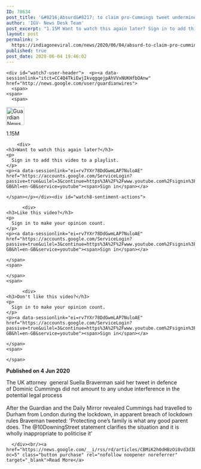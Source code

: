 ```yaml
---
ID: 78634
post_title: '&#8216;Absurd&#8217; to claim pro-Cummings tweet undermined legal process, says attorney general'
author: 'IGV- News Desk Team'
post_excerpt: "1.15M Want to watch this again later? Sign in to add this video to a playlist. Sign in Like this video? Sign in to make your opinion count. Sign in Don't like this video? Sign in to make your opinion count. Sign in Published on 4 Jun 2020The UK attorney  general Suella Braverman said her&hellip;"
layout: post
permalink: >
  https://indiagoneviral.com/news/2020/06/04/absurd-to-claim-pro-cummings-tweet-undermined-legal-process-says-attorney-general/78634/india-gone-viral/
published: true
post_date: 2020-06-04 19:46:02
---
```

<div id="watch7-content" itemid="" itemscope="" itemtype="http://schema.org/VideoObject">
              <meta content="'Absurd' to claim pro-Cummings tweet undermined legal process, says attorney general" itemprop="name"></meta><meta content="The UK attorney general Suella Braverman said her tweet in defence of Dominic Cummings did not amount to any undue interference in the potential legal proces..." itemprop="description"></meta><meta content="False" itemprop="paid"></meta><meta content="UCIRYBXDze5krPDzAEOxFGVA" itemprop="channelId"></meta><meta content="b3IwOU5nzaE" itemprop="videoId"></meta><meta content="PT0M56S" itemprop="duration"></meta><meta content="False" itemprop="unlisted"></meta><meta content="HTML5 Flash" itemprop="playerType"></meta><meta content="1280" itemprop="width"></meta><meta content="720" itemprop="height"></meta><meta content="True" itemprop="isFamilyFriendly"></meta><meta content="AD,AE,AF,AG,AI,AL,AM,AO,AQ,AR,AS,AT,AU,AW,AX,AZ,BA,BB,BD,BE,BF,BG,BH,BI,BJ,BL,BM,BN,BO,BQ,BR,BS,BT,BV,BW,BY,BZ,CA,CC,CD,CF,CG,CH,CI,CK,CL,CM,CN,CO,CR,CU,CV,CW,CX,CY,CZ,DE,DJ,DK,DM,DO,DZ,EC,EE,EG,EH,ER,ES,ET,FI,FJ,FK,FM,FO,FR,GA,GB,GD,GE,GF,GG,GH,GI,GL,GM,GN,GP,GQ,GR,GS,GT,GU,GW,GY,HK,HM,HN,HR,HT,HU,ID,IE,IL,IM,IN,IO,IQ,IR,IS,IT,JE,JM,JO,JP,KE,KG,KH,KI,KM,KN,KP,KR,KW,KY,KZ,LA,LB,LC,LI,LK,LR,LS,LT,LU,LV,LY,MA,MC,MD,ME,MF,MG,MH,MK,ML,MM,MN,MO,MP,MQ,MR,MS,MT,MU,MV,MW,MX,MY,MZ,NA,NC,NE,NF,NG,NI,NL,NO,NP,NR,NU,NZ,OM,PA,PE,PF,PG,PH,PK,PL,PM,PN,PR,PS,PT,PW,PY,QA,RE,RO,RS,RU,RW,SA,SB,SC,SD,SE,SG,SH,SI,SJ,SK,SL,SM,SN,SO,SR,SS,ST,SV,SX,SY,SZ,TC,TD,TF,TG,TH,TJ,TK,TL,TM,TN,TO,TR,TT,TV,TW,TZ,UA,UG,UM,US,UY,UZ,VA,VC,VE,VG,VI,VN,VU,WF,WS,YE,YT,ZA,ZM,ZW" itemprop="regionsAllowed"></meta><meta content="1719" itemprop="interactionCount"></meta><meta content="2020-06-04" itemprop="datePublished"></meta><meta content="2020-06-04" itemprop="uploadDate"></meta><meta content="News & Politics" itemprop="genre"></meta><div id="watch-header">
      

    <div id="watch7-user-header">  <p><a data-sessionlink="itct=CC4Q4TkiEwjIkvqgqejpAhVVxNUKHfbOAnw" href="http://news.google.com/user/guardianwires">
      <span>
    <span>
      <span>
        
  <img alt="Guardian News" data-thumb="https://yt3.ggpht.com/a/AATXAJxdAd9J0LvMnSj7JK4ADtl9dolCsegv14mJcQ=s48-c-k-c0xffffffff-no-rj-mo" data-ytimg="1" height="48" onload=";window.__ytRIL && __ytRIL(this)" src="http://news.google.com/yts/img/pixel-vfl3z5WfW.gif" width="48"></img><span></span>
      </span>
    </span>
  </span>

  </a></p>
<p><span id="watch7-subscription-container"><span><span>  
  

</span><span aria-label="1.15M" tabindex="0" title="1.15M">1.15M</span>  <span>
    
  

  </span>
</span></span></p></div>
    <div id="watch8-action-buttons"><div data-button-toggle-group="optional" id="watch8-secondary-actions">    <p><span>
      
        <div>
    <h3>Want to watch this again later?</h3>
    <p>
      Sign in to add this video to a playlist.
    </p>
    <p><a data-sessionlink="ei=rv7YXr78DdGwmLAP7NuloAE" href="https://accounts.google.com/ServiceLogin?passive=true&uilel=3&continue=https%3A%2F%2Fwww.youtube.com%2Fsignin%3Fnext%3D%252Fwatch%253Fv%253Db3IwOU5nzaE%26feature%3D__FEATURE__%26action_handle_signin%3Dtrue%26app%3Ddesktop%26hl%3Den-GB&hl=en-GB&service=youtube"><span>Sign in</span></a>
  </p></div>

    </span></p></div><div id="watch8-sentiment-actions">




  <p><span data-button-toggle-group="optional">
    <span>
      
          <div>
    <h3>Like this video?</h3>
    <p>
      Sign in to make your opinion count.
    </p>
    <p><a data-sessionlink="ei=rv7YXr78DdGwmLAP7NuloAE" href="https://accounts.google.com/ServiceLogin?passive=true&uilel=3&continue=https%3A%2F%2Fwww.youtube.com%2Fsignin%3Fnext%3D%252Fwatch%253Fv%253Db3IwOU5nzaE%26feature%3D__FEATURE__%26action_handle_signin%3Dtrue%26app%3Ddesktop%26hl%3Den-GB&hl=en-GB&service=youtube"><span>Sign in</span></a>
  </p></div>

    </span>
    <span>
      
    </span>
    <span>
      
          <div>
    <h3>Don't like this video?</h3>
    <p>
      Sign in to make your opinion count.
    </p>
    <p><a data-sessionlink="ei=rv7YXr78DdGwmLAP7NuloAE" href="https://accounts.google.com/ServiceLogin?passive=true&uilel=3&continue=https%3A%2F%2Fwww.youtube.com%2Fsignin%3Fnext%3D%252Fwatch%253Fv%253Db3IwOU5nzaE%26feature%3D__FEATURE__%26action_handle_signin%3Dtrue%26app%3Ddesktop%26hl%3Den-GB&hl=en-GB&service=youtube"><span>Sign in</span></a>
  </p></div>

    </span>
    <span>
      
    </span>
  </span>
</p></div></div>
  </div>



      


  


  <div id="action-panel-details"><div id="watch-description"><div id="watch-description-content"><div id="watch-description-clip"><p><strong>Published on 4 Jun 2020</strong></p><p class="" id="eow-description">The UK attorney  general Suella Braverman said her tweet in defence of Dominic Cummings did not amount to any undue interference in the potential legal process  <br></br>After the Guardian and the Daily Mirror revealed Cummings had travelled to Durham from London during the lockdown, in apparent breach of lockdown rules Braveman tweeted: 'Protecting one’s family is what any good parent does. The @10DowningStreet statement clarifies the situation and it is wholly inappropriate to politicise it'</p>  
</div></div></div></div>


        


      </div><br/><a href="https://news.google.com/__i/rss/rd/articles/CBMiK2h0dHBzOi8vd3d3LnlvdXR1YmUuY29tL3dhdGNoP3Y9YjNJd09VNW56YUXSAQA?oc=5" class="button purchase" rel="nofollow noopener noreferrer" target="_blank">Read More</a>